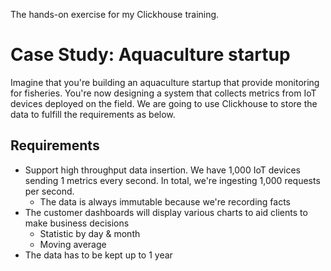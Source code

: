 The hands-on exercise for my Clickhouse training.

# Case Study: Aquaculture startup

Imagine that you're building an aquaculture startup that provide monitoring for fisheries. You're now designing a system that collects metrics from IoT devices deployed on the field. We are going to use Clickhouse to store the data to fulfill the requirements as below.

## Requirements

- Support high throughput data insertion. We have 1,000 IoT devices sending 1 metrics every second. In total, we're ingesting 1,000 requests per second.
  - The data is always immutable because we're recording facts
- The customer dashboards will display various charts to aid clients to make business decisions
  - Statistic by day & month
  - Moving average
- The data has to be kept up to 1 year


